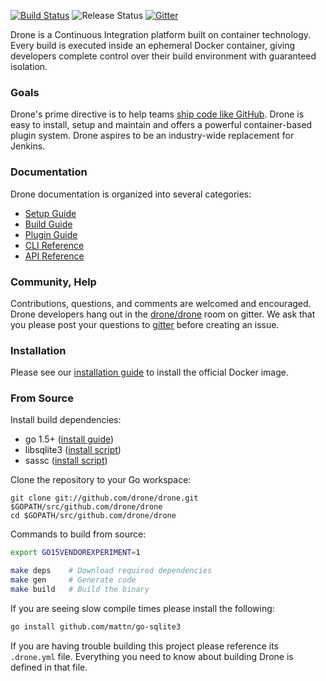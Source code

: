 [![Build Status](http://beta.drone.io/api/badges/drone/drone/status.svg)](http://beta.drone.io/drone/drone)
![Release Status](https://img.shields.io/badge/status-beta-yellow.svg?style=flat)
[![Gitter](https://badges.gitter.im/Join%20Chat.svg)](https://gitter.im/drone/drone?utm_source=badge&utm_medium=badge&utm_campaign=pr-badge)

Drone is a Continuous Integration platform built on container technology. Every build is executed inside an ephemeral Docker container, giving developers complete control over their build environment with guaranteed isolation.

### Goals

Drone's prime directive is to help teams [ship code like GitHub](https://github.com/blog/1241-deploying-at-github#always-be-shipping). Drone is easy to install, setup and maintain and offers a powerful container-based plugin system. Drone aspires to be an industry-wide replacement for Jenkins.

### Documentation

Drone documentation is organized into several categories:

* [Setup Guide](http://readme.drone.io/setup/overview)
* [Build Guide](http://readme.drone.io/usage/overview)
* [Plugin Guide](http://readme.drone.io/devs/plugins)
* [CLI Reference](http://readme.drone.io/devs/cli/)
* [API Reference](http://readme.drone.io/devs/api/builds)

### Community, Help

Contributions, questions, and comments are welcomed and encouraged. Drone developers hang out in the [drone/drone](https://gitter.im/drone/drone) room on gitter. We ask that you please post your questions to [gitter](https://gitter.im/drone/drone) before creating an issue.

### Installation

Please see our [installation guide](http://readme.drone.io/setup/overview) to install the official Docker image.

### From Source

Install build dependencies:

* go 1.5+ ([install guide](http://golang.org/doc/install))
* libsqlite3 ([install script](https://github.com/drone/drone/blob/master/contrib/setup-sqlite.sh))
* sassc ([install script](https://github.com/drone/drone/blob/master/contrib/setup-sassc.sh))

Clone the repository to your Go workspace:

```
git clone git://github.com/drone/drone.git $GOPATH/src/github.com/drone/drone
cd $GOPATH/src/github.com/drone/drone
```

Commands to build from source:

```sh
export GO15VENDOREXPERIMENT=1

make deps    # Download required dependencies
make gen     # Generate code
make build   # Build the binary
```

If you are seeing slow compile times please install the following:

```sh
go install github.com/mattn/go-sqlite3
```

If you are having trouble building this project please reference its `.drone.yml` file. Everything you need to know about building Drone is defined in that file.

